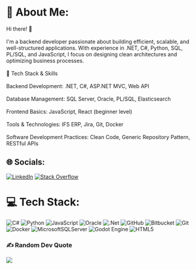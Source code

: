 # 💫 About Me:
Hi there! 👋<br><br>I'm a backend developer passionate about building efficient, scalable, and well-structured applications. With experience in .NET, C#, Python, SQL, PL/SQL, and JavaScript, I focus on designing clean architectures and optimizing business processes.<br><br>🔧 Tech Stack & Skills<br><br>Backend Development: .NET, C#, ASP.NET MVC, Web API<br><br>Database Management: SQL Server, Oracle, PL/SQL, Elasticsearch<br><br>Frontend Basics: JavaScript, React (beginner level)<br><br>Tools & Technologies: IFS ERP, Jira, Git, Docker<br><br>Software Development Practices: Clean Code, Generic Repository Pattern, RESTful APIs

## 🌐 Socials:
[![LinkedIn](https://img.shields.io/badge/LinkedIn-%230077B5.svg?logo=linkedin&logoColor=white)](https://linkedin.com/in/sedatbaturaydin) [![Stack Overflow](https://img.shields.io/badge/-Stackoverflow-FE7A16?logo=stack-overflow&logoColor=white)](https://stackoverflow.com/users/19065031) 

# 💻 Tech Stack:
![C#](https://img.shields.io/badge/c%23-%23239120.svg?style=plastic&logo=csharp&logoColor=white) ![Python](https://img.shields.io/badge/python-3670A0?style=plastic&logo=python&logoColor=ffdd54) ![JavaScript](https://img.shields.io/badge/javascript-%23323330.svg?style=plastic&logo=javascript&logoColor=%23F7DF1E) ![Oracle](https://img.shields.io/badge/Oracle-F80000?style=plastic&logo=oracle&logoColor=white) ![.Net](https://img.shields.io/badge/.NET-5C2D91?style=plastic&logo=.net&logoColor=white) ![GitHub](https://img.shields.io/badge/github-%23121011.svg?style=plastic&logo=github&logoColor=white) ![Bitbucket](https://img.shields.io/badge/bitbucket-%230047B3.svg?style=plastic&logo=bitbucket&logoColor=white) ![Git](https://img.shields.io/badge/git-%23F05033.svg?style=plastic&logo=git&logoColor=white) ![Docker](https://img.shields.io/badge/docker-%230db7ed.svg?style=plastic&logo=docker&logoColor=white) ![MicrosoftSQLServer](https://img.shields.io/badge/Microsoft%20SQL%20Server-CC2927?style=plastic&logo=microsoft%20sql%20server&logoColor=white) ![Godot Engine](https://img.shields.io/badge/GODOT-%23FFFFFF.svg?style=plastic&logo=godot-engine) ![HTML5](https://img.shields.io/badge/html5-%23E34F26.svg?style=plastic&logo=html5&logoColor=white)

### ✍️ Random Dev Quote
![](https://quotes-github-readme.vercel.app/api?type=horizontal&theme=radical)
